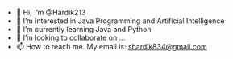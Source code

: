 - 👋 Hi, I’m @Hardik213
- 👀 I’m interested in Java Programming and Artificial Intelligence
- 🌱 I’m currently learning Java and Python
- 💞️ I’m looking to collaborate on ...
- 📫 How to reach me. My email is: shardik834@gmail.com

<!---
Hardik213/Hardik213 is a ✨ special ✨ repository because its `README.md` (this file) appears on your GitHub profile.
You can click the Preview link to take a look at your changes.
--->
